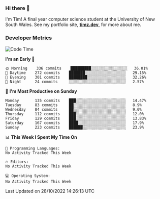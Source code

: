 ### Hi there 👋

I'm Tim! A final year computer science student at the University of New South
Wales. See my portfolio site, <strong><a href="https://timz.dev">timz.dev</a></strong>,
for more about me.

### Developer Metrics

<!-- [![Top Languages](https://github-readme-stats.vercel.app/api/wakatime?username=Tymotex&langs_count=5&custom_title=Top%205%20Languages&hide=Other&theme=material-palenight)](https://github.com/anuraghazra/github-readme-stats) -->

<!--START_SECTION:waka-->
![Code Time](http://img.shields.io/badge/Code%20Time-1%2C102%20hrs%2024%20mins-blue)

**I'm an Early 🐤** 

```text
🌞 Morning    336 commits    █████████░░░░░░░░░░░░░░░░   36.01% 
🌆 Daytime    272 commits    ███████░░░░░░░░░░░░░░░░░░   29.15% 
🌃 Evening    301 commits    ████████░░░░░░░░░░░░░░░░░   32.26% 
🌙 Night      24 commits     ░░░░░░░░░░░░░░░░░░░░░░░░░   2.57%

```
📅 **I'm Most Productive on Sunday** 

```text
Monday       135 commits    ███░░░░░░░░░░░░░░░░░░░░░░   14.47% 
Tuesday      83 commits     ██░░░░░░░░░░░░░░░░░░░░░░░   8.9% 
Wednesday    84 commits     ██░░░░░░░░░░░░░░░░░░░░░░░   9.0% 
Thursday     112 commits    ███░░░░░░░░░░░░░░░░░░░░░░   12.0% 
Friday       129 commits    ███░░░░░░░░░░░░░░░░░░░░░░   13.83% 
Saturday     167 commits    ████░░░░░░░░░░░░░░░░░░░░░   17.9% 
Sunday       223 commits    ██████░░░░░░░░░░░░░░░░░░░   23.9%

```


📊 **This Week I Spent My Time On** 

```text
💬 Programming Languages: 
No Activity Tracked This Week

🔥 Editors: 
No Activity Tracked This Week

💻 Operating System: 
No Activity Tracked This Week

```


 Last Updated on 28/10/2022 14:26:13 UTC
<!--END_SECTION:waka-->

<!-- [![Tymotex's GitHub stats](https://github-readme-stats.vercel.app/api?username=Tymotex)](https://github.com/anuraghazra/github-readme-stats) -->
